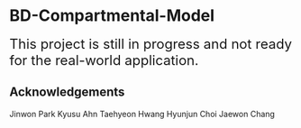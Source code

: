 # BD-Compartmental-Model

<font size = 5> This project is still in progress and not ready for the real-world application. </font>

## Acknowledgements
Jinwon Park
Kyusu Ahn
Taehyeon Hwang
Hyunjun Choi
Jaewon Chang
